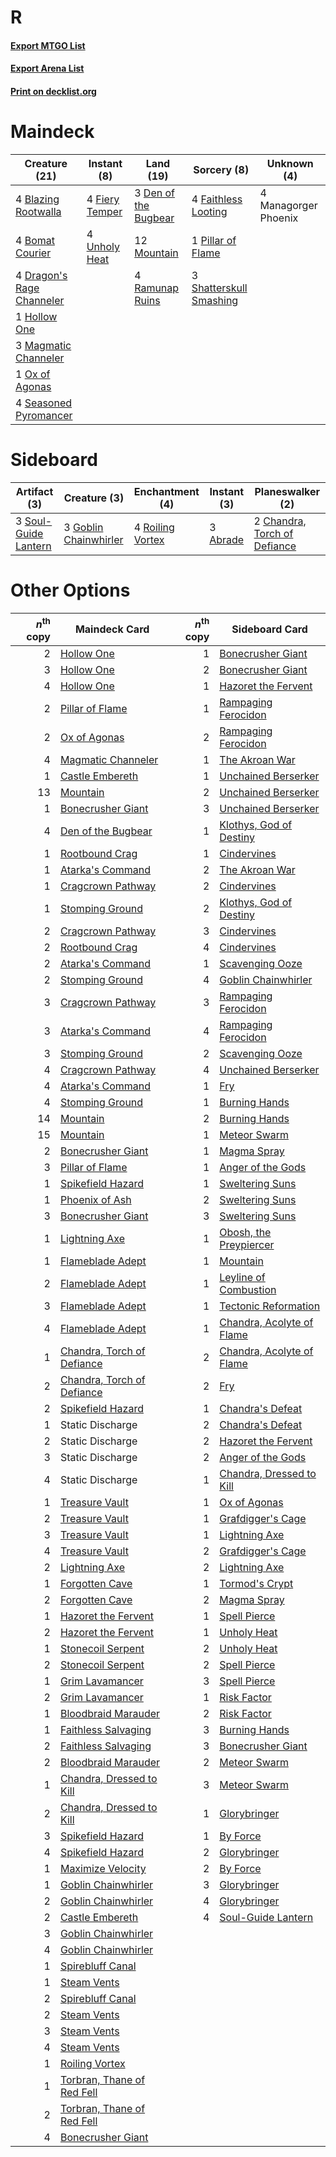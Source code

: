 # R

#### [Export MTGO List](../collection/R/R.txt)
#### [Export Arena List](../collection/R/R_arena.txt)
#### [Print on decklist.org](http://decklist.org/?deckmain=4%09Blazing%20Rootwalla%0A4%09Bomat%20Courier%0A3%09Den%20of%20the%20Bugbear%0A4%09Dragon's%20Rage%20Channeler%0A4%09Faithless%20Looting%0A4%09Fiery%20Temper%0A1%09Hollow%20One%0A3%09Magmatic%20Channeler%0A4%09Managorger%20Phoenix%0A12%09Mountain%0A1%09Ox%20of%20Agonas%0A1%09Pillar%20of%20Flame%0A4%09Ramunap%20Ruins%0A4%09Seasoned%20Pyromancer%0A3%09Shatterskull%20Smashing%0A4%09Unholy%20Heat&deckside=3%09Abrade%0A2%09Chandra,%20Torch%20of%20Defiance%0A3%09Goblin%20Chainwhirler%0A4%09Roiling%20Vortex%0A3%09Soul-Guide%20Lantern)
# Maindeck

|                                           Creature (21)                                            |                                       Instant (8)                                       |                                           Land (19)                                           |                                           Sorcery (8)                                            |    Unknown (4)     |
|----------------------------------------------------------------------------------------------------|-----------------------------------------------------------------------------------------|-----------------------------------------------------------------------------------------------|--------------------------------------------------------------------------------------------------|--------------------|
|4 [Blazing Rootwalla](http://gatherer.wizards.com/Pages/Card/Details.aspx?multiverseid=522191)      |4 [Fiery Temper](http://gatherer.wizards.com/Pages/Card/Details.aspx?multiverseid=409908)|3 [Den of the Bugbear](http://gatherer.wizards.com/Pages/Card/Details.aspx?multiverseid=527541)|4 [Faithless Looting](http://gatherer.wizards.com/Pages/Card/Details.aspx?multiverseid=389512)    |4 Managorger Phoenix|
|4 [Bomat Courier](http://gatherer.wizards.com/Pages/Card/Details.aspx?multiverseid=417772)          |4 [Unholy Heat](http://gatherer.wizards.com/Pages/Card/Details.aspx?multiverseid=522221) |12 [Mountain](http://gatherer.wizards.com/Pages/Card/Details.aspx?multiverseid=439859)         |1 [Pillar of Flame](http://gatherer.wizards.com/Pages/Card/Details.aspx?multiverseid=240013)      |                    |
|4 [Dragon's Rage Channeler](http://gatherer.wizards.com/Pages/Card/Details.aspx?multiverseid=522197)|                                                                                         |4 [Ramunap Ruins](http://gatherer.wizards.com/Pages/Card/Details.aspx?multiverseid=430870)     |3 [Shatterskull Smashing](http://gatherer.wizards.com/Pages/Card/Details.aspx?multiverseid=491802)|                    |
|1 [Hollow One](http://gatherer.wizards.com/Pages/Card/Details.aspx?multiverseid=430852)             |                                                                                         |                                                                                               |                                                                                                  |                    |
|3 [Magmatic Channeler](http://gatherer.wizards.com/Pages/Card/Details.aspx?multiverseid=491789)     |                                                                                         |                                                                                               |                                                                                                  |                    |
|1 [Ox of Agonas](http://gatherer.wizards.com/Pages/Card/Details.aspx?multiverseid=476398)           |                                                                                         |                                                                                               |                                                                                                  |                    |
|4 [Seasoned Pyromancer](http://gatherer.wizards.com/Pages/Card/Details.aspx?multiverseid=464094)    |                                                                                         |                                                                                               |                                                                                                  |                    |


# Sideboard

|                                         Artifact (3)                                          |                                          Creature (3)                                          |                                      Enchantment (4)                                      |                                    Instant (3)                                    |                                           Planeswalker (2)                                            |
|-----------------------------------------------------------------------------------------------|------------------------------------------------------------------------------------------------|-------------------------------------------------------------------------------------------|-----------------------------------------------------------------------------------|-------------------------------------------------------------------------------------------------------|
|3 [Soul-Guide Lantern](http://gatherer.wizards.com/Pages/Card/Details.aspx?multiverseid=476488)|3 [Goblin Chainwhirler](http://gatherer.wizards.com/Pages/Card/Details.aspx?multiverseid=443017)|4 [Roiling Vortex](http://gatherer.wizards.com/Pages/Card/Details.aspx?multiverseid=491797)|3 [Abrade](http://gatherer.wizards.com/Pages/Card/Details.aspx?multiverseid=430772)|2 [Chandra, Torch of Defiance](http://gatherer.wizards.com/Pages/Card/Details.aspx?multiverseid=417683)|


# Other Options

|*n*<sup>th</sup> copy|                                            Maindeck Card                                            |*n*<sup>th</sup> copy|                                           Sideboard Card                                           |
|--------------------:|-----------------------------------------------------------------------------------------------------|--------------------:|----------------------------------------------------------------------------------------------------|
|                    2|[Hollow One](http://gatherer.wizards.com/Pages/Card/Details.aspx?multiverseid=430852)                |                    1|[Bonecrusher Giant](http://gatherer.wizards.com/Pages/Card/Details.aspx?multiverseid=473077)        |
|                    3|[Hollow One](http://gatherer.wizards.com/Pages/Card/Details.aspx?multiverseid=430852)                |                    2|[Bonecrusher Giant](http://gatherer.wizards.com/Pages/Card/Details.aspx?multiverseid=473077)        |
|                    4|[Hollow One](http://gatherer.wizards.com/Pages/Card/Details.aspx?multiverseid=430852)                |                    1|[Hazoret the Fervent](http://gatherer.wizards.com/Pages/Card/Details.aspx?multiverseid=426838)      |
|                    2|[Pillar of Flame](http://gatherer.wizards.com/Pages/Card/Details.aspx?multiverseid=240013)           |                    1|[Rampaging Ferocidon](http://gatherer.wizards.com/Pages/Card/Details.aspx?multiverseid=435308)      |
|                    2|[Ox of Agonas](http://gatherer.wizards.com/Pages/Card/Details.aspx?multiverseid=476398)              |                    2|[Rampaging Ferocidon](http://gatherer.wizards.com/Pages/Card/Details.aspx?multiverseid=435308)      |
|                    4|[Magmatic Channeler](http://gatherer.wizards.com/Pages/Card/Details.aspx?multiverseid=491789)        |                    1|[The Akroan War](http://gatherer.wizards.com/Pages/Card/Details.aspx?multiverseid=476375)           |
|                    1|[Castle Embereth](http://gatherer.wizards.com/Pages/Card/Details.aspx?multiverseid=473201)           |                    1|[Unchained Berserker](http://gatherer.wizards.com/Pages/Card/Details.aspx?multiverseid=466918)      |
|                   13|[Mountain](http://gatherer.wizards.com/Pages/Card/Details.aspx?multiverseid=439859)                  |                    2|[Unchained Berserker](http://gatherer.wizards.com/Pages/Card/Details.aspx?multiverseid=466918)      |
|                    1|[Bonecrusher Giant](http://gatherer.wizards.com/Pages/Card/Details.aspx?multiverseid=473077)         |                    3|[Unchained Berserker](http://gatherer.wizards.com/Pages/Card/Details.aspx?multiverseid=466918)      |
|                    4|[Den of the Bugbear](http://gatherer.wizards.com/Pages/Card/Details.aspx?multiverseid=527541)        |                    1|[Klothys, God of Destiny](http://gatherer.wizards.com/Pages/Card/Details.aspx?multiverseid=476471)  |
|                    1|[Rootbound Crag](http://gatherer.wizards.com/Pages/Card/Details.aspx?multiverseid=420934)            |                    1|[Cindervines](http://gatherer.wizards.com/Pages/Card/Details.aspx?multiverseid=457305)              |
|                    1|[Atarka's Command](http://gatherer.wizards.com/Pages/Card/Details.aspx?multiverseid=394502)          |                    2|[The Akroan War](http://gatherer.wizards.com/Pages/Card/Details.aspx?multiverseid=476375)           |
|                    1|[Cragcrown Pathway](http://gatherer.wizards.com/Pages/Card/Details.aspx?multiverseid=491915)         |                    2|[Cindervines](http://gatherer.wizards.com/Pages/Card/Details.aspx?multiverseid=457305)              |
|                    1|[Stomping Ground](http://gatherer.wizards.com/Pages/Card/Details.aspx?multiverseid=405110)           |                    2|[Klothys, God of Destiny](http://gatherer.wizards.com/Pages/Card/Details.aspx?multiverseid=476471)  |
|                    2|[Cragcrown Pathway](http://gatherer.wizards.com/Pages/Card/Details.aspx?multiverseid=491915)         |                    3|[Cindervines](http://gatherer.wizards.com/Pages/Card/Details.aspx?multiverseid=457305)              |
|                    2|[Rootbound Crag](http://gatherer.wizards.com/Pages/Card/Details.aspx?multiverseid=420934)            |                    4|[Cindervines](http://gatherer.wizards.com/Pages/Card/Details.aspx?multiverseid=457305)              |
|                    2|[Atarka's Command](http://gatherer.wizards.com/Pages/Card/Details.aspx?multiverseid=394502)          |                    1|[Scavenging Ooze](http://gatherer.wizards.com/Pages/Card/Details.aspx?multiverseid=420783)          |
|                    2|[Stomping Ground](http://gatherer.wizards.com/Pages/Card/Details.aspx?multiverseid=405110)           |                    4|[Goblin Chainwhirler](http://gatherer.wizards.com/Pages/Card/Details.aspx?multiverseid=443017)      |
|                    3|[Cragcrown Pathway](http://gatherer.wizards.com/Pages/Card/Details.aspx?multiverseid=491915)         |                    3|[Rampaging Ferocidon](http://gatherer.wizards.com/Pages/Card/Details.aspx?multiverseid=435308)      |
|                    3|[Atarka's Command](http://gatherer.wizards.com/Pages/Card/Details.aspx?multiverseid=394502)          |                    4|[Rampaging Ferocidon](http://gatherer.wizards.com/Pages/Card/Details.aspx?multiverseid=435308)      |
|                    3|[Stomping Ground](http://gatherer.wizards.com/Pages/Card/Details.aspx?multiverseid=405110)           |                    2|[Scavenging Ooze](http://gatherer.wizards.com/Pages/Card/Details.aspx?multiverseid=420783)          |
|                    4|[Cragcrown Pathway](http://gatherer.wizards.com/Pages/Card/Details.aspx?multiverseid=491915)         |                    4|[Unchained Berserker](http://gatherer.wizards.com/Pages/Card/Details.aspx?multiverseid=466918)      |
|                    4|[Atarka's Command](http://gatherer.wizards.com/Pages/Card/Details.aspx?multiverseid=394502)          |                    1|[Fry](http://gatherer.wizards.com/Pages/Card/Details.aspx?multiverseid=466894)                      |
|                    4|[Stomping Ground](http://gatherer.wizards.com/Pages/Card/Details.aspx?multiverseid=405110)           |                    1|[Burning Hands](http://gatherer.wizards.com/Pages/Card/Details.aspx?multiverseid=527422)            |
|                   14|[Mountain](http://gatherer.wizards.com/Pages/Card/Details.aspx?multiverseid=439859)                  |                    2|[Burning Hands](http://gatherer.wizards.com/Pages/Card/Details.aspx?multiverseid=527422)            |
|                   15|[Mountain](http://gatherer.wizards.com/Pages/Card/Details.aspx?multiverseid=439859)                  |                    1|[Meteor Swarm](http://gatherer.wizards.com/Pages/Card/Details.aspx?multiverseid=527442)             |
|                    2|[Bonecrusher Giant](http://gatherer.wizards.com/Pages/Card/Details.aspx?multiverseid=473077)         |                    1|[Magma Spray](http://gatherer.wizards.com/Pages/Card/Details.aspx?multiverseid=426843)              |
|                    3|[Pillar of Flame](http://gatherer.wizards.com/Pages/Card/Details.aspx?multiverseid=240013)           |                    1|[Anger of the Gods](http://gatherer.wizards.com/Pages/Card/Details.aspx?multiverseid=438682)        |
|                    1|[Spikefield Hazard](http://gatherer.wizards.com/Pages/Card/Details.aspx?multiverseid=491809)         |                    1|[Sweltering Suns](http://gatherer.wizards.com/Pages/Card/Details.aspx?multiverseid=426851)          |
|                    1|[Phoenix of Ash](http://gatherer.wizards.com/Pages/Card/Details.aspx?multiverseid=476399)            |                    2|[Sweltering Suns](http://gatherer.wizards.com/Pages/Card/Details.aspx?multiverseid=426851)          |
|                    3|[Bonecrusher Giant](http://gatherer.wizards.com/Pages/Card/Details.aspx?multiverseid=473077)         |                    3|[Sweltering Suns](http://gatherer.wizards.com/Pages/Card/Details.aspx?multiverseid=426851)          |
|                    1|[Lightning Axe](http://gatherer.wizards.com/Pages/Card/Details.aspx?multiverseid=409925)             |                    1|[Obosh, the Preypiercer](http://gatherer.wizards.com/Pages/Card/Details.aspx?multiverseid=479748)   |
|                    1|[Flameblade Adept](http://gatherer.wizards.com/Pages/Card/Details.aspx?multiverseid=426833)          |                    1|[Mountain](http://gatherer.wizards.com/Pages/Card/Details.aspx?multiverseid=439859)                 |
|                    2|[Flameblade Adept](http://gatherer.wizards.com/Pages/Card/Details.aspx?multiverseid=426833)          |                    1|[Leyline of Combustion](http://gatherer.wizards.com/Pages/Card/Details.aspx?multiverseid=466902)    |
|                    3|[Flameblade Adept](http://gatherer.wizards.com/Pages/Card/Details.aspx?multiverseid=426833)          |                    1|[Tectonic Reformation](http://gatherer.wizards.com/Pages/Card/Details.aspx?multiverseid=464098)     |
|                    4|[Flameblade Adept](http://gatherer.wizards.com/Pages/Card/Details.aspx?multiverseid=426833)          |                    1|[Chandra, Acolyte of Flame](http://gatherer.wizards.com/Pages/Card/Details.aspx?multiverseid=466880)|
|                    1|[Chandra, Torch of Defiance](http://gatherer.wizards.com/Pages/Card/Details.aspx?multiverseid=417683)|                    2|[Chandra, Acolyte of Flame](http://gatherer.wizards.com/Pages/Card/Details.aspx?multiverseid=466880)|
|                    2|[Chandra, Torch of Defiance](http://gatherer.wizards.com/Pages/Card/Details.aspx?multiverseid=417683)|                    2|[Fry](http://gatherer.wizards.com/Pages/Card/Details.aspx?multiverseid=466894)                      |
|                    2|[Spikefield Hazard](http://gatherer.wizards.com/Pages/Card/Details.aspx?multiverseid=491809)         |                    1|[Chandra's Defeat](http://gatherer.wizards.com/Pages/Card/Details.aspx?multiverseid=430775)         |
|                    1|Static Discharge                                                                                     |                    2|[Chandra's Defeat](http://gatherer.wizards.com/Pages/Card/Details.aspx?multiverseid=430775)         |
|                    2|Static Discharge                                                                                     |                    2|[Hazoret the Fervent](http://gatherer.wizards.com/Pages/Card/Details.aspx?multiverseid=426838)      |
|                    3|Static Discharge                                                                                     |                    2|[Anger of the Gods](http://gatherer.wizards.com/Pages/Card/Details.aspx?multiverseid=438682)        |
|                    4|Static Discharge                                                                                     |                    1|[Chandra, Dressed to Kill](http://gatherer.wizards.com/Pages/Card/Details.aspx?multiverseid=541004) |
|                    1|[Treasure Vault](http://gatherer.wizards.com/Pages/Card/Details.aspx?multiverseid=527548)            |                    1|[Ox of Agonas](http://gatherer.wizards.com/Pages/Card/Details.aspx?multiverseid=476398)             |
|                    2|[Treasure Vault](http://gatherer.wizards.com/Pages/Card/Details.aspx?multiverseid=527548)            |                    1|[Grafdigger's Cage](http://gatherer.wizards.com/Pages/Card/Details.aspx?multiverseid=278452)        |
|                    3|[Treasure Vault](http://gatherer.wizards.com/Pages/Card/Details.aspx?multiverseid=527548)            |                    1|[Lightning Axe](http://gatherer.wizards.com/Pages/Card/Details.aspx?multiverseid=409925)            |
|                    4|[Treasure Vault](http://gatherer.wizards.com/Pages/Card/Details.aspx?multiverseid=527548)            |                    2|[Grafdigger's Cage](http://gatherer.wizards.com/Pages/Card/Details.aspx?multiverseid=278452)        |
|                    2|[Lightning Axe](http://gatherer.wizards.com/Pages/Card/Details.aspx?multiverseid=409925)             |                    2|[Lightning Axe](http://gatherer.wizards.com/Pages/Card/Details.aspx?multiverseid=409925)            |
|                    1|[Forgotten Cave](http://gatherer.wizards.com/Pages/Card/Details.aspx?multiverseid=376344)            |                    1|[Tormod's Crypt](http://gatherer.wizards.com/Pages/Card/Details.aspx?multiverseid=389723)           |
|                    2|[Forgotten Cave](http://gatherer.wizards.com/Pages/Card/Details.aspx?multiverseid=376344)            |                    2|[Magma Spray](http://gatherer.wizards.com/Pages/Card/Details.aspx?multiverseid=426843)              |
|                    1|[Hazoret the Fervent](http://gatherer.wizards.com/Pages/Card/Details.aspx?multiverseid=426838)       |                    1|[Spell Pierce](http://gatherer.wizards.com/Pages/Card/Details.aspx?multiverseid=425876)             |
|                    2|[Hazoret the Fervent](http://gatherer.wizards.com/Pages/Card/Details.aspx?multiverseid=426838)       |                    1|[Unholy Heat](http://gatherer.wizards.com/Pages/Card/Details.aspx?multiverseid=522221)              |
|                    1|[Stonecoil Serpent](http://gatherer.wizards.com/Pages/Card/Details.aspx?multiverseid=473197)         |                    2|[Unholy Heat](http://gatherer.wizards.com/Pages/Card/Details.aspx?multiverseid=522221)              |
|                    2|[Stonecoil Serpent](http://gatherer.wizards.com/Pages/Card/Details.aspx?multiverseid=473197)         |                    2|[Spell Pierce](http://gatherer.wizards.com/Pages/Card/Details.aspx?multiverseid=425876)             |
|                    1|[Grim Lavamancer](http://gatherer.wizards.com/Pages/Card/Details.aspx?multiverseid=430589)           |                    3|[Spell Pierce](http://gatherer.wizards.com/Pages/Card/Details.aspx?multiverseid=425876)             |
|                    2|[Grim Lavamancer](http://gatherer.wizards.com/Pages/Card/Details.aspx?multiverseid=430589)           |                    1|[Risk Factor](http://gatherer.wizards.com/Pages/Card/Details.aspx?multiverseid=452863)              |
|                    1|[Bloodbraid Marauder](http://gatherer.wizards.com/Pages/Card/Details.aspx?multiverseid=522192)       |                    2|[Risk Factor](http://gatherer.wizards.com/Pages/Card/Details.aspx?multiverseid=452863)              |
|                    1|[Faithless Salvaging](http://gatherer.wizards.com/Pages/Card/Details.aspx?multiverseid=522198)       |                    3|[Burning Hands](http://gatherer.wizards.com/Pages/Card/Details.aspx?multiverseid=527422)            |
|                    2|[Faithless Salvaging](http://gatherer.wizards.com/Pages/Card/Details.aspx?multiverseid=522198)       |                    3|[Bonecrusher Giant](http://gatherer.wizards.com/Pages/Card/Details.aspx?multiverseid=473077)        |
|                    2|[Bloodbraid Marauder](http://gatherer.wizards.com/Pages/Card/Details.aspx?multiverseid=522192)       |                    2|[Meteor Swarm](http://gatherer.wizards.com/Pages/Card/Details.aspx?multiverseid=527442)             |
|                    1|[Chandra, Dressed to Kill](http://gatherer.wizards.com/Pages/Card/Details.aspx?multiverseid=541004)  |                    3|[Meteor Swarm](http://gatherer.wizards.com/Pages/Card/Details.aspx?multiverseid=527442)             |
|                    2|[Chandra, Dressed to Kill](http://gatherer.wizards.com/Pages/Card/Details.aspx?multiverseid=541004)  |                    1|[Glorybringer](http://gatherer.wizards.com/Pages/Card/Details.aspx?multiverseid=426836)             |
|                    3|[Spikefield Hazard](http://gatherer.wizards.com/Pages/Card/Details.aspx?multiverseid=491809)         |                    1|[By Force](http://gatherer.wizards.com/Pages/Card/Details.aspx?multiverseid=426825)                 |
|                    4|[Spikefield Hazard](http://gatherer.wizards.com/Pages/Card/Details.aspx?multiverseid=491809)         |                    2|[Glorybringer](http://gatherer.wizards.com/Pages/Card/Details.aspx?multiverseid=426836)             |
|                    1|[Maximize Velocity](http://gatherer.wizards.com/Pages/Card/Details.aspx?multiverseid=452861)         |                    2|[By Force](http://gatherer.wizards.com/Pages/Card/Details.aspx?multiverseid=426825)                 |
|                    1|[Goblin Chainwhirler](http://gatherer.wizards.com/Pages/Card/Details.aspx?multiverseid=443017)       |                    3|[Glorybringer](http://gatherer.wizards.com/Pages/Card/Details.aspx?multiverseid=426836)             |
|                    2|[Goblin Chainwhirler](http://gatherer.wizards.com/Pages/Card/Details.aspx?multiverseid=443017)       |                    4|[Glorybringer](http://gatherer.wizards.com/Pages/Card/Details.aspx?multiverseid=426836)             |
|                    2|[Castle Embereth](http://gatherer.wizards.com/Pages/Card/Details.aspx?multiverseid=473201)           |                    4|[Soul-Guide Lantern](http://gatherer.wizards.com/Pages/Card/Details.aspx?multiverseid=476488)       |
|                    3|[Goblin Chainwhirler](http://gatherer.wizards.com/Pages/Card/Details.aspx?multiverseid=443017)       |                     |                                                                                                    |
|                    4|[Goblin Chainwhirler](http://gatherer.wizards.com/Pages/Card/Details.aspx?multiverseid=443017)       |                     |                                                                                                    |
|                    1|[Spirebluff Canal](http://gatherer.wizards.com/Pages/Card/Details.aspx?multiverseid=417822)          |                     |                                                                                                    |
|                    1|[Steam Vents](http://gatherer.wizards.com/Pages/Card/Details.aspx?multiverseid=405109)               |                     |                                                                                                    |
|                    2|[Spirebluff Canal](http://gatherer.wizards.com/Pages/Card/Details.aspx?multiverseid=417822)          |                     |                                                                                                    |
|                    2|[Steam Vents](http://gatherer.wizards.com/Pages/Card/Details.aspx?multiverseid=405109)               |                     |                                                                                                    |
|                    3|[Steam Vents](http://gatherer.wizards.com/Pages/Card/Details.aspx?multiverseid=405109)               |                     |                                                                                                    |
|                    4|[Steam Vents](http://gatherer.wizards.com/Pages/Card/Details.aspx?multiverseid=405109)               |                     |                                                                                                    |
|                    1|[Roiling Vortex](http://gatherer.wizards.com/Pages/Card/Details.aspx?multiverseid=491797)            |                     |                                                                                                    |
|                    1|[Torbran, Thane of Red Fell](http://gatherer.wizards.com/Pages/Card/Details.aspx?multiverseid=473109)|                     |                                                                                                    |
|                    2|[Torbran, Thane of Red Fell](http://gatherer.wizards.com/Pages/Card/Details.aspx?multiverseid=473109)|                     |                                                                                                    |
|                    4|[Bonecrusher Giant](http://gatherer.wizards.com/Pages/Card/Details.aspx?multiverseid=473077)         |                     |                                                                                                    |

